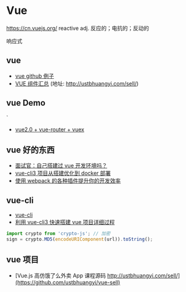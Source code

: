 # Vue

https://cn.vuejs.org/
reactive adj. 反应的；电抗的；反动的

响应式

## vue

-   [vue github 例子](https://github.com/opendigg/awesome-github-vue)
-   [VUE 组件汇总](https://juejin.im/post/5af16a2cf265da0b8636353b) (地址: http://ustbhuangyi.com/sell/)

## vue Demo

`

-   [vue2.0 + vue-router + vuex](https://github.com/zimplexing/vue-nReader)

## vue 好的东西

-   [面试官：自己搭建过 vue 开发环境吗？](https://juejin.im/post/5cc55c336fb9a032086dd701)
-   [vue-cli3 项目从搭建优化到 docker 部署](https://juejin.im/post/5c4a6fcd518825469414e062)
-   [使用 webpack 的各种插件提升你的开发效率](https://juejin.im/post/5c8852f95188257a323f5cee)

## vue-cli

-   [vue-cli](https://cli.vuejs.org/zh/guide/deployment.html)
-   [利用 vue-cli3 快速搭建 vue 项目详细过程](https://www.jianshu.com/p/8105d6c16d80)

```js
import crypto from 'crypto-js'; // 加密
sign = crypto.MD5(encodeURIComponent(url)).toString();
```

## vue 项目

-   [Vue.js 高仿饿了么外卖 App 课程源码 http://ustbhuangyi.com/sell/](https://github.com/ustbhuangyi/vue-sell)
